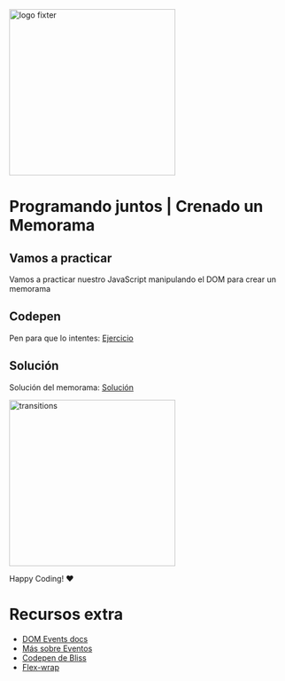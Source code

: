 <img alt="logo fixter" width="300" src="https://fixter.camp/static/media/geek_completo.7e1e87a7.png" />

# Programando juntos | Crenado un Memorama

## Vamos a practicar

Vamos a practicar nuestro JavaScript manipulando el DOM para crear un memorama

## Codepen
Pen para que lo intentes: [Ejercicio](https://codepen.io/hectorbliss/pen/zYYRLbo)
## Solución
Solución del memorama: [Solución](https://codepen.io/hectorbliss/pen/MJrxJK)


<img width="300px" src="https://e.rpp-noticias.io/normal/2018/09/17/678887los-simpsonjpg.jpg" alt="transitions">

Happy Coding!  ❤

# Recursos extra
* [DOM Events docs](https://developer.mozilla.org/es/docs/Web/Events)
* [Más sobre Eventos](https://developer.mozilla.org/es/docs/Web/Events#Categor%C3%ADas)
* [Codepen de Bliss](https://codepen.io/hectorbliss/pen/XWWZqOE)
* [Flex-wrap](https://developer.mozilla.org/es/docs/Web/CSS/flex-wrap)